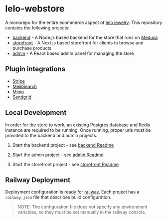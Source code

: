 # lelo-webstore

A monorepo for the entire ecommerce aspect of [lelo jewelry](https://lelo.jewelry). This repository contains the following projects:

- [backend](./backend) - A Node.js based backend for the store that runs on [Medusa](https://medusajs.com/)
- [storefront](./storefront) - A Next.js based storefront for clients to browse and purchase products
- [admin](./backend/) - A React based admin panel for managing the store

## Plugin integrations

- [Stripe](https://docs.medusajs.com/plugins/payment/stripe)
- [MeiliSearch](./search-provider/Readme.md)
- [Minio](./file-data/Readme.md)
- [Sendgrid](https://docs.medusajs.com/plugins/notifications/sendgrid)

## Local Development

In order for the store to work, an existing Postgres database and Redis instance are required to be running. Once running, proper urls must be provided to the backend and admin projects.

1. Start the backend project - see [backend Readme](./backend/Readme.md#local-development)

2. Start the admin project - see [admin Readme](./admin/Readme.md#local-development)

3. Start the storefront project - see [storefront Readme](./storefront/Readme.md#local-development)

## Railway Deployment

Deployment configuration is ready for [railway](https://railway.app/). Each project has a `railway.json` file that describes build configuration.

> NOTE: The configuration file does not specify any environment variables, so they must be set manually in the railway console.
